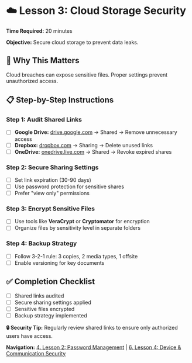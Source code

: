 # ☁️ Lesson 3: Cloud Storage Security

**Time Required:** 20 minutes

**Objective:** Secure cloud storage to prevent data leaks.

## 🎯 Why This Matters

Cloud breaches can expose sensitive files. Proper settings prevent unauthorized access.

## 📋 Step-by-Step Instructions

### Step 1: Audit Shared Links

- [ ] **Google Drive:** [drive.google.com](http://drive.google.com) → Shared → Remove unnecessary access
- [ ] **Dropbox:** [dropbox.com](http://dropbox.com) → Sharing → Delete unused links
- [ ] **OneDrive:** [onedrive.live.com](http://onedrive.live.com) → Shared → Revoke expired shares

### Step 2: Secure Sharing Settings

- [ ] Set link expiration (30-90 days)
- [ ] Use password protection for sensitive shares
- [ ] Prefer "view only" permissions

### Step 3: Encrypt Sensitive Files

- [ ] Use tools like **VeraCrypt** or **Cryptomator** for encryption
- [ ] Organize files by sensitivity level in separate folders

### Step 4: Backup Strategy

- [ ] Follow 3-2-1 rule: 3 copies, 2 media types, 1 offsite
- [ ] Enable versioning for key documents

## ✅ Completion Checklist

- [ ] Shared links audited
- [ ] Secure sharing settings applied
- [ ] Sensitive files encrypted
- [ ] Backup strategy implemented

**🔒 Security Tip:** Regularly review shared links to ensure only authorized users have access.

**Navigation:** [4. Lesson 2: Password Management](4-lesson-2-passwords.html) | [6. Lesson 4: Device & Communication Security](6-lesson-4-device.html)